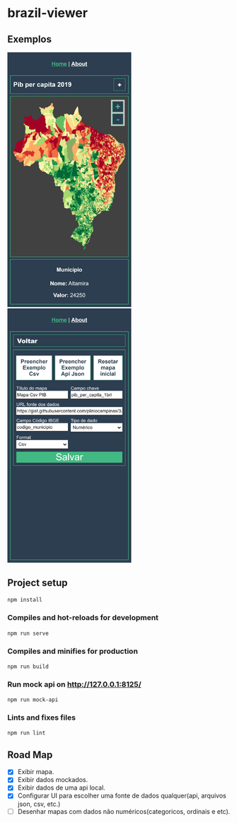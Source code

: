 # brazil-viewer

## Exemplos
<span>
<img src="https://github.com/pliniocampinas/brazil-viewer/blob/main/prints-demo/page0.png" alt="Print Mapa de cidades Pib per Capita" style="width:280px;"/>
</span>
<span>
<img src="https://github.com/pliniocampinas/brazil-viewer/blob/main/prints-demo/page1.png" alt="Print Form" style="width:280px;"/>
</span>

## Project setup
```
npm install
```

### Compiles and hot-reloads for development
```
npm run serve
```

### Compiles and minifies for production
```
npm run build
```

### Run mock api on http://127.0.0.1:8125/
```
npm run mock-api
```

### Lints and fixes files
```
npm run lint
```

## Road Map


- [x] Exibir mapa. 
- [x] Exibir dados mockados. 
- [x] Exibir dados de uma api local. 
- [x] Configurar UI para escolher uma fonte de dados qualquer(api, arquivos json, csv, etc.)
- [ ] Desenhar mapas com dados não numéricos(categoricos, ordinais e etc).
